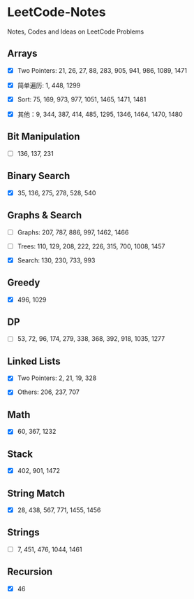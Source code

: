 # LeetCode-Notes

Notes, Codes and Ideas on LeetCode Problems

## Arrays 

- [x] Two Pointers: 21, 26, 27, 88, 283, 905, 941, 986, 1089, 1471

- [x] 简单遍历: 1, 448, 1299

- [x] Sort: 75, 169, 973, 977, 1051, 1465, 1471, 1481

- [x] 其他：9, 344, 387, 414, 485, 1295, 1346, 1464, 1470, 1480

## Bit Manipulation
- [ ] 136, 137, 231

## Binary Search
- [x] 35, 136, 275, 278, 528, 540

## Graphs & Search
- [ ] Graphs: 207, 787, 886, 997, 1462, 1466

- [ ] Trees: 110, 129, 208, 222, 226, 315, 700, 1008, 1457

- [x] Search: 130, 230, 733, 993

## Greedy
- [x] 496, 1029

## DP
- [ ] 53, 72, 96, 174, 279, 338, 368, 392, 918, 1035, 1277

## Linked Lists
- [x] Two Pointers: 2, 21, 19, 328
  
- [x] Others: 206, 237, 707

## Math
- [x] 60, 367, 1232

## Stack
- [x] 402, 901, 1472

## String Match
- [x] 28, 438, 567, 771, 1455, 1456

## Strings 
- [ ] 7, 451, 476, 1044, 1461

## Recursion
- [x] 46